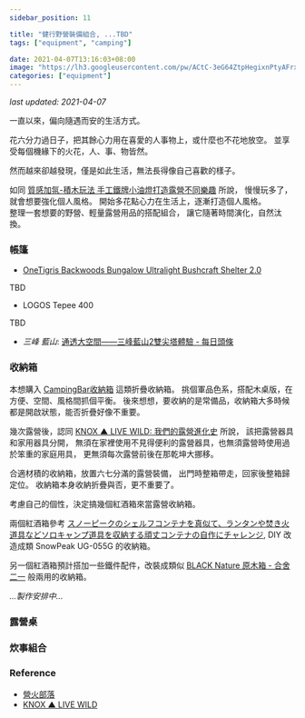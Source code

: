```yaml
---
sidebar_position: 11

title: "健行野營裝備組合, ...TBD"
tags: ["equipment", "camping"]

date: 2021-04-07T13:16:03+08:00
image: "https://lh3.googleusercontent.com/pw/ACtC-3eG64ZtpHegixnPtyAFrxhYz5zUOC7bT5Jhh1caUMVE1qqEc3L_uGQYLCmxlBr-3gVRW0gUFHU9nh1PuRxR00cOahBUIJPxlupa0kkq1fNH5HAhNLa9aLSg-kjta9_QcgbPhfnpp_z_NRsj6PNOzIkeOg=w800-no?authuser=0"
categories: ["equipment"]
---
```


_last updated: 2021-04-07_

一直以來，偏向隨遇而安的生活方式。  

花六分力過日子，把其餘心力用在喜愛的人事物上，或什麼也不花地放空。
並享受每個機緣下的火花，人、事、物皆然。

然而越來卻越發現，僅是如此生活，無法長得像自己喜歡的樣子。  

如同 [質感加氛-積木玩法 手工鐵牌小油燈打造露營不同樂趣](https://www.youtube.com/watch?v=7VYjXaT6y1A) 所說，
慢慢玩多了，就會想要強化個人風格。
開始多花點心力在生活上，逐漸打造個人風格。  
整理一套想要的野營、輕量露營用品的搭配組合，
讓它隨著時間演化，自然汰換。

<!-- more -->

### 帳篷 ###

-   [OneTigris Backwoods Bungalow Ultralight Bushcraft Shelter 2.0](https://www.amazon.com/OneTigris-Backwoods-Bungalow-Ultralight-Bushcraft/dp/B07XZ1GYCS)

TBD

-   LOGOS Tepee 400

TBD

-   _三峰 藍山_: [通透大空間——三峰藍山2雙尖塔體驗 - 每日頭條](https://kknews.cc/zh-tw/news/n99g9x2.html)


### 收納箱 ###

本想購入 [CampingBar收納箱](https://www.youtube.com/watch?v=ID7Tnvri3qA) 這類折疊收納箱。
挑個軍品色系，搭配木桌版，在方便、空間、風格間抓個平衡。
後來想想，要收納的是常備品，收納箱大多時候都是開啟狀態，能否折疊好像不重要。  

幾次露營後，認同 [KNOX ▲ LIVE WILD: 我們的露營進化史](https://knoxyang.blogspot.com/2020/05/snow-peak-ug-055g-diy.html) 所說，
該把露營器具和家用器具分開，
無須在家裡使用不見得便利的露營器具，也無須露營時使用過於笨重的家庭用具，
更無須每次露營前後在那乾坤大挪移。

合適材積的收納箱，放置六七分滿的露營裝備，
出門時整箱帶走，回家後整箱歸定位。
收納箱本身收納折疊與否，更不重要了。

考慮自己的個性，決定搞幾個紅酒箱來當露營收納箱。

兩個紅酒箱參考 [スノーピークのシェルフコンテナを真似て、ランタンや焚き火道具などソロキャンプ道具を収納する頑丈コンテナの自作にチャレンジ](https://www.youtube.com/watch?v=UxXcva-9UtY), 
DIY 改造成類 SnowPeak UG-055G 的收納箱。

另一個紅酒箱預計搭加一些鐵件配件，改裝成類似 [BLACK Nature 原木箱 - 合舍二一](https://www.rfo.com.tw/product.ftl?PC=180000000043&agiCode=PTAGI000000000000000152) 般兩用的收納箱。

_...製作安排中..._

### 露營桌 ###

### 炊事組合 ###



### Reference ###

-   [營火部落](https://campfiretw.com)
-   [KNOX ▲ LIVE WILD](https://knoxyang.blogspot.com/)
